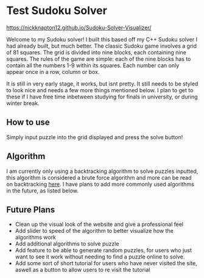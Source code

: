 # Test Sudoku Solver

https://nickknapton12.github.io/Sudoku-Solver-Visualizer/

Welcome to my Sudoku solver! I built this based off my C++ Sudoku solver I had already built, but much better. The classic Sudoku game involves a grid of 81 squares. The grid is divided into nine blocks, each containing nine squares. The rules of the game are simple: each of the nine blocks has to contain all the numbers 1-9 within its squares. Each number can only appear once in a row, column or box. 

It is still in very early stage, it works, but isnt pretty. It still needs to be styled to look nice and needs a few more things mentioned below. I plan to get to these if I have free time inbetween studying for finals in university, or during winter break.

## How to use

Simply input puzzle into the grid displayed and press the solve button!

## Algorithm

I am currently only using a backtracking algorithm to solve puzzles inputted, this algorithm is considered a brute force algorithm and more can be read on backtracking [here](https://en.wikipedia.org/wiki/Backtracking). I have plans to add more commonly used algorithms in the future, as listed below.

## Future Plans

- Clean up the visual look of the website and give a professional feel
- Add slider to speed of the algorithm to better visualize how the algorithms work
- Add additional algorithms to solve puzzle
- Add feature to be able to generate random puzzles, for users who just want to see it work without needing to find a puzzle online to solve.
- Add some sort of short tutorial for users who have never visited the site, aswell as a button to allow users to re visit the tutorial

